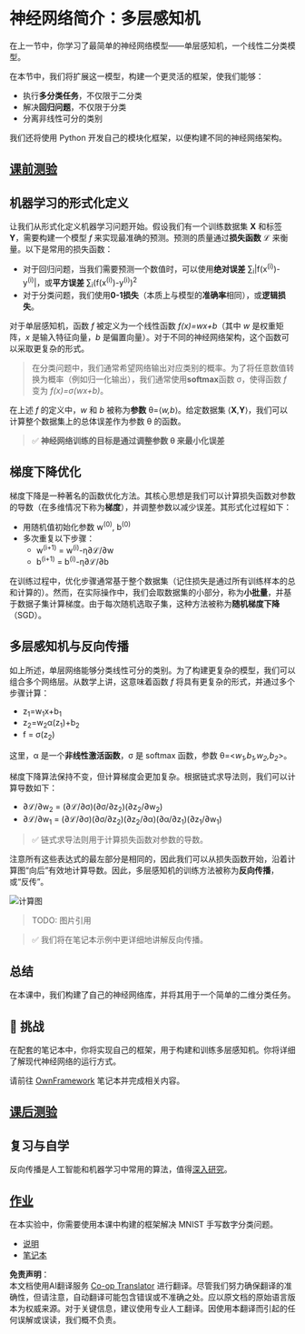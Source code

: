 <!--
CO_OP_TRANSLATOR_METADATA:
{
  "original_hash": "186bf7eeab776b36f557357ea56d4751",
  "translation_date": "2025-08-24T20:37:49+00:00",
  "source_file": "lessons/3-NeuralNetworks/04-OwnFramework/README.md",
  "language_code": "zh"
}
-->
# 神经网络简介：多层感知机

在上一节中，你学习了最简单的神经网络模型——单层感知机，一个线性二分类模型。

在本节中，我们将扩展这一模型，构建一个更灵活的框架，使我们能够：

* 执行**多分类任务**，不仅限于二分类
* 解决**回归问题**，不仅限于分类
* 分离非线性可分的类别

我们还将使用 Python 开发自己的模块化框架，以便构建不同的神经网络架构。

## [课前测验](https://ff-quizzes.netlify.app/en/ai/quiz/7)

## 机器学习的形式化定义

让我们从形式化定义机器学习问题开始。假设我们有一个训练数据集 **X** 和标签 **Y**，需要构建一个模型 *f* 来实现最准确的预测。预测的质量通过**损失函数** ℒ 来衡量。以下是常用的损失函数：

* 对于回归问题，当我们需要预测一个数值时，可以使用**绝对误差** ∑<sub>i</sub>|f(x<sup>(i)</sup>)-y<sup>(i)</sup>|，或**平方误差** ∑<sub>i</sub>(f(x<sup>(i)</sup>)-y<sup>(i)</sup>)<sup>2</sup>
* 对于分类问题，我们使用**0-1损失**（本质上与模型的**准确率**相同），或**逻辑损失**。

对于单层感知机，函数 *f* 被定义为一个线性函数 *f(x)=wx+b*（其中 *w* 是权重矩阵，*x* 是输入特征向量，*b* 是偏置向量）。对于不同的神经网络架构，这个函数可以采取更复杂的形式。

> 在分类问题中，我们通常希望网络输出对应类别的概率。为了将任意数值转换为概率（例如归一化输出），我们通常使用**softmax**函数 σ，使得函数 *f* 变为 *f(x)=σ(wx+b)*。

在上述 *f* 的定义中，*w* 和 *b* 被称为**参数** θ=⟨*w,b*⟩。给定数据集 ⟨**X**,**Y**⟩，我们可以计算整个数据集上的总体误差作为参数 θ 的函数。

> ✅ **神经网络训练的目标是通过调整参数 θ 来最小化误差**

## 梯度下降优化

梯度下降是一种著名的函数优化方法。其核心思想是我们可以计算损失函数对参数的导数（在多维情况下称为**梯度**），并调整参数以减少误差。其形式化过程如下：

* 用随机值初始化参数 w<sup>(0)</sup>, b<sup>(0)</sup>
* 多次重复以下步骤：
    - w<sup>(i+1)</sup> = w<sup>(i)</sup>-η∂ℒ/∂w
    - b<sup>(i+1)</sup> = b<sup>(i)</sup>-η∂ℒ/∂b

在训练过程中，优化步骤通常基于整个数据集（记住损失是通过所有训练样本的总和计算的）。然而，在实际操作中，我们会取数据集的小部分，称为**小批量**，并基于数据子集计算梯度。由于每次随机选取子集，这种方法被称为**随机梯度下降**（SGD）。

## 多层感知机与反向传播

如上所述，单层网络能够分类线性可分的类别。为了构建更复杂的模型，我们可以组合多个网络层。从数学上讲，这意味着函数 *f* 将具有更复杂的形式，并通过多个步骤计算：
* z<sub>1</sub>=w<sub>1</sub>x+b<sub>1</sub>
* z<sub>2</sub>=w<sub>2</sub>α(z<sub>1</sub>)+b<sub>2</sub>
* f = σ(z<sub>2</sub>)

这里，α 是一个**非线性激活函数**，σ 是 softmax 函数，参数 θ=<*w<sub>1</sub>,b<sub>1</sub>,w<sub>2</sub>,b<sub>2</sub>*>。

梯度下降算法保持不变，但计算梯度会更加复杂。根据链式求导法则，我们可以计算导数如下：

* ∂ℒ/∂w<sub>2</sub> = (∂ℒ/∂σ)(∂σ/∂z<sub>2</sub>)(∂z<sub>2</sub>/∂w<sub>2</sub>)
* ∂ℒ/∂w<sub>1</sub> = (∂ℒ/∂σ)(∂σ/∂z<sub>2</sub>)(∂z<sub>2</sub>/∂α)(∂α/∂z<sub>1</sub>)(∂z<sub>1</sub>/∂w<sub>1</sub>)

> ✅ 链式求导法则用于计算损失函数对参数的导数。

注意所有这些表达式的最左部分是相同的，因此我们可以从损失函数开始，沿着计算图“向后”有效地计算导数。因此，多层感知机的训练方法被称为**反向传播**，或“反传”。

<img alt="计算图" src="images/ComputeGraphGrad.png"/>

> TODO: 图片引用

> ✅ 我们将在笔记本示例中更详细地讲解反向传播。

## 总结

在本课中，我们构建了自己的神经网络库，并将其用于一个简单的二维分类任务。

## 🚀 挑战

在配套的笔记本中，你将实现自己的框架，用于构建和训练多层感知机。你将详细了解现代神经网络的运行方式。

请前往 [OwnFramework](../../../../../lessons/3-NeuralNetworks/04-OwnFramework/OwnFramework.ipynb) 笔记本并完成相关内容。

## [课后测验](https://ff-quizzes.netlify.app/en/ai/quiz/8)

## 复习与自学

反向传播是人工智能和机器学习中常用的算法，值得[深入研究](https://wikipedia.org/wiki/Backpropagation)。

## [作业](lab/README.md)

在本实验中，你需要使用本课中构建的框架解决 MNIST 手写数字分类问题。

* [说明](lab/README.md)
* [笔记本](../../../../../lessons/3-NeuralNetworks/04-OwnFramework/lab/MyFW_MNIST.ipynb)

**免责声明**：  
本文档使用AI翻译服务 [Co-op Translator](https://github.com/Azure/co-op-translator) 进行翻译。尽管我们努力确保翻译的准确性，但请注意，自动翻译可能包含错误或不准确之处。应以原文档的原始语言版本为权威来源。对于关键信息，建议使用专业人工翻译。因使用本翻译而引起的任何误解或误读，我们概不负责。